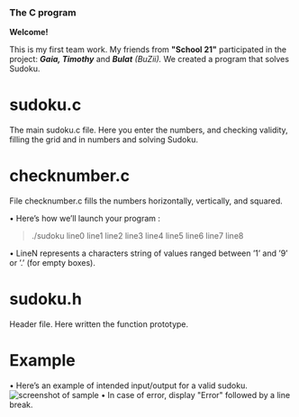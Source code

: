 ### The C program

**Welcome!**

This is my first team work. My friends from **"School 21"** participated in the project: ***Gaia, Timothy*** and ***Bulat*** _(BuZii)._
We created a program that solves Sudoku. 

# sudoku.c
The main sudoku.c file. Here you enter the numbers, and checking validity, filling the grid and in numbers and solving Sudoku. 

# checknumber.c
File checknumber.c fills the numbers horizontally, vertically, and squared. 


• Here’s how we’ll launch your program :
> ./sudoku line0 line1 line2 line3 line4 line5 line6 line7 line8

• LineN represents a characters string of values ranged between ’1’ and ’9’ or ’.’ (for
empty boxes).

# sudoku.h
Header file. Here written the function prototype.

# Example
• Here’s an example of intended input/output for a valid sudoku.
![screenshot of sample](https://pp.userapi.com/c831508/v831508634/1cbc1b/ahmdRU7We_k.jpg)
• In case of error, display "Error" followed by a line break. 
